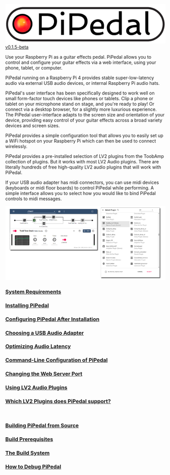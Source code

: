 
![Title](docs/PiPedal-logo.png)
[v0.1.5-beta](docs/download.md)


Use your Raspberry Pi as a guitar effects pedal. PiPedal allows you to control and configure your guitar effects via a web interface, using your phone, tablet, or computer. 

PiPedal running on a Raspberry Pi 4 provides stable super-low-latency audio via external USB audio devices, or internal Raspberry Pi audio hats.

PiPedal's user interface has been specifically designed to work well on small form-factor touch devices like phones or tablets. Clip a phone or tablet on your microphone stand on stage, and you're ready to play! Or connect via a desktop browser, for a slightly more luxurious experience. The PiPedal user-interface adapts to the screen size and orientation of your device, providing easy control of your guitar effects across a broad variety devices and screen sizes.

PiPedal provides a simple configuration tool that allows you to easily set up a WiFi hotspot on your Raspberry Pi which can then be used to connect wirelessly.

PiPedal provides a pre-installed selection of LV2 plugins from the ToobAmp collection of plugins. But it works with most LV2 Audio plugins. There are literally hundreds of free high-quality LV2 audio plugins that will work with PiPedal.  

If your USB audio adapter has midi connectors, you can use midi devices (keyboards or midi floor boards) to control PiPedal while performing. A simple interface allows you to select how you would like to bind PiPedal controls to midi messages. 

![Screenshot](docs/PiPedalScreenshots.png)

### [System Requirements](docs/SystemRequirements.md)
### [Installing PiPedal](docs/Installing.md)
### [Configuring PiPedal After Installation](docs/Configuring.md)
### [Choosing a USB Audio Adapter](docs/ChoosingAUsbAudioAdapter.md)
### [Optimizing Audio Latency](docs/AudioLatency.md)
### [Command-Line Configuration of PiPedal](docs/CommandLine.md)
### [Changing the Web Server Port](docs/ChangingTheWebServerPort.md)
### [Using LV2 Audio Plugins](docs/UsingLv2Plugins.md)
### [Which LV2 Plugins does PiPedal support?](docs/WhichLv2PluginsAreSupported.md)

 

### [Building PiPedal from Source](docs/BuildingPiPedalFromSource.md)
### [Build Prerequisites](docs/BuildPrerequisites.md)
### [The Build System](docs/TheBuildSystem.md)
### [How to Debug PiPedal](docs/Debugging.md)




